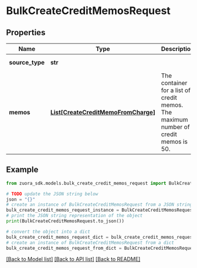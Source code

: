 # BulkCreateCreditMemosRequest


## Properties

Name | Type | Description | Notes
------------ | ------------- | ------------- | -------------
**source_type** | **str** |  | [default to 'Standalone']
**memos** | [**List[CreateCreditMemoFromCharge]**](CreateCreditMemoFromCharge.md) | The container for a list of credit memos. The maximum number of credit memos is 50.  | [optional] 

## Example

```python
from zuora_sdk.models.bulk_create_credit_memos_request import BulkCreateCreditMemosRequest

# TODO update the JSON string below
json = "{}"
# create an instance of BulkCreateCreditMemosRequest from a JSON string
bulk_create_credit_memos_request_instance = BulkCreateCreditMemosRequest.from_json(json)
# print the JSON string representation of the object
print(BulkCreateCreditMemosRequest.to_json())

# convert the object into a dict
bulk_create_credit_memos_request_dict = bulk_create_credit_memos_request_instance.to_dict()
# create an instance of BulkCreateCreditMemosRequest from a dict
bulk_create_credit_memos_request_from_dict = BulkCreateCreditMemosRequest.from_dict(bulk_create_credit_memos_request_dict)
```
[[Back to Model list]](../README.md#documentation-for-models) [[Back to API list]](../README.md#documentation-for-api-endpoints) [[Back to README]](../README.md)


